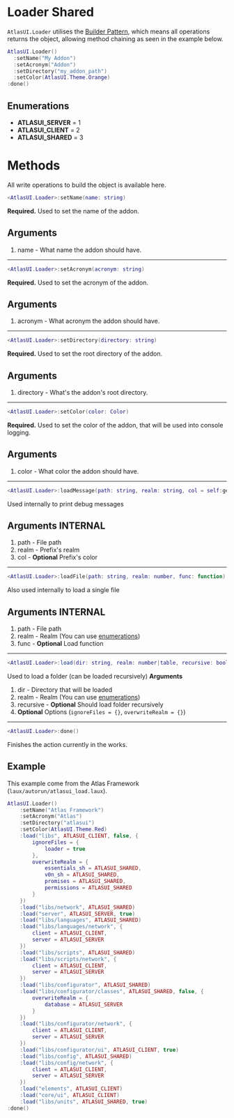 # Loader <shared>Shared</shared>
`AtlasUI.Loader` utilises the [Builder Pattern](https://en.wikipedia.org/wiki/Builder_pattern), which means all operations returns the object, allowing method chaining as seen in the example below.

```lua
AtlasUI.Loader()
  :setName("My Addon")
  :setAcronym("Addon")
  :setDirectory("my_addon_path")
  :setColor(AtlasUI.Theme.Orange)
:done()
```

## Enumerations

* **ATLASUI_SERVER** = 1
* **ATLASUI_CLIENT** = 2
* **ATLASUI_SHARED** = 3

# Methods
All write operations to build the object is available here.

```lua
<AtlasUI.Loader>:setName(name: string)
```

**Required.** Used to set the name of the addon.

## Arguments

1. name - What name the addon should have.

---

```lua
<AtlasUI.Loader>:setAcronym(acronym: string)
```

**Required.** Used to set the acronym of the addon.

## Arguments

1. acronym - What acronym the addon should have.

---

```lua
<AtlasUI.Loader>:setDirectory(directory: string)
```

**Required.** Used to set the root directory of the addon.

## Arguments

1. directory - What's the addon's root directory.

---

```lua
<AtlasUI.Loader>:setColor(color: Color)
```
**Required.** Used to set the color of the addon, that will be used into console logging.

## Arguments

1. color - What color the addon should have.

---

```lua
<AtlasUI.Loader>:loadMessage(path: string, realm: string, col = self:getColor())
```
Used internally to print debug messages
## Arguments <internal>INTERNAL</internal>
1. path - File path
2. realm - Prefix's realm
3. col - **Optional** Prefix's color

---

```lua
<AtlasUI.Loader>:loadFile(path: string, realm: number, func: function)
```

Also used internally to load a single file

## Arguments <internal>INTERNAL</internal>

1. path - File path
2. realm - Realm (You can use [enumerations](/libs/loader?id=enumerations))  
3. func - **Optional** Load function

---

```lua
<AtlasUI.Loader>:load(dir: string, realm: number|table, recursive: boolean = false, options: table = {})
```
Used to load a folder (can be loaded recursively)
**Arguments**
1. dir - Directory that will be loaded
2. realm - Realm (You can use [enumerations](/libs/loader?id=enumerations))
3. recursive - **Optional** Should load folder recursively
4. **Optional** Options (`ignoreFiles = {}`, `overwriteRealm = {}`)

---

```lua
<AtlasUI.Loader>:done()
```
Finishes the action currently in the works.

## Example
This example come from the Atlas Framework (`laux/autorun/atlasui_load.laux`).
```lua
AtlasUI.Loader()
    :setName("Atlas Framework")
    :setAcronym("Atlas")
    :setDirectory("atlasui")
    :setColor(AtlasUI.Theme.Red)
    :load("libs", ATLASUI_CLIENT, false, {
        ignoreFiles = {
            loader = true
        },
        overwriteRealm = {
            essentials_sh = ATLASUI_SHARED,
            v0n_sh = ATLASUI_SHARED,
            promises = ATLASUI_SHARED,
            permissions = ATLASUI_SHARED
        }
    })
    :load("libs/network", ATLASUI_SHARED)
    :load("server", ATLASUI_SERVER, true)
    :load("libs/languages", ATLASUI_SHARED)
    :load("libs/languages/network", {
        client = ATLASUI_CLIENT,
        server = ATLASUI_SERVER
    })
    :load("libs/scripts", ATLASUI_SHARED)
    :load("libs/scripts/network", {
        client = ATLASUI_CLIENT,
        server = ATLASUI_SERVER
    })
    :load("libs/configurator", ATLASUI_SHARED)
    :load("libs/configurator/classes", ATLASUI_SHARED, false, {
        overwriteRealm = {
            database = ATLASUI_SERVER
        }
    })
    :load("libs/configurator/network", {
        client = ATLASUI_CLIENT,
        server = ATLASUI_SERVER
    })
    :load("libs/configurator/ui", ATLASUI_CLIENT, true)
    :load("libs/config", ATLASUI_SHARED)
    :load("libs/config/network", {
        client = ATLASUI_CLIENT,
        server = ATLASUI_SERVER
    })
    :load("elements", ATLASUI_CLIENT)
    :load("core/ui", ATLASUI_CLIENT)
    :load("libs/units", ATLASUI_SHARED, true)
:done()
```